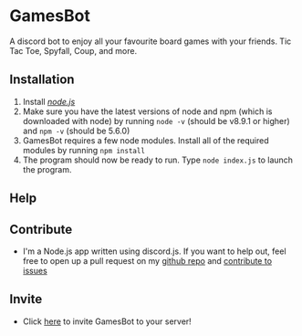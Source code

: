 GamesBot
=======

A discord bot to enjoy all your favourite board games with your friends. Tic Tac Toe, Spyfall, Coup, and more.

Installation
------------
1. Install [_node.js_](https://nodejs.org/en/)
2. Make sure you have the latest versions of node and npm (which is downloaded with node) by running `node -v` (should be v8.9.1 or higher) and `npm -v` (should be 5.6.0)
3. GamesBot requires a few node modules. Install all of the required modules by running `npm install`
4. The program should now be ready to run. Type `node index.js` to launch the program.

Help
----
## Contribute
- I'm a Node.js app written using discord.js. If you want to help out, feel free to open up a pull request on my [github repo](https://github.com/piguyinthesky/games-bot) and [contribute to issues](https://github.com/piguyinthesky/games-bot/issues)
## Invite
- Click [here](https://discordapp.com/oauth2/authorize?client_id=468534527573098506&permissions=8&scope=bot) to invite GamesBot to your server!

